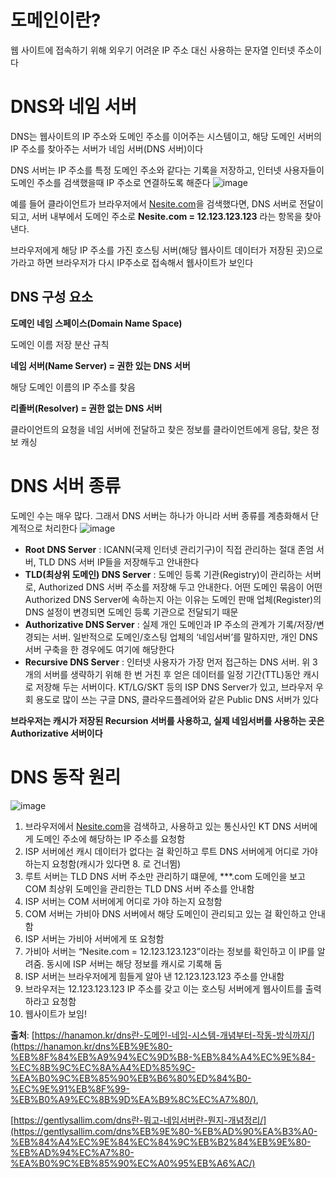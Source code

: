 # 도메인이란?

웹 사이트에 접속하기 위해 외우기 어려운 IP 주소 대신 사용하는 문자열 인터넷 주소이다

# DNS와 네임 서버

DNS는 웹사이트의 IP 주소와 도메인 주소를 이어주는 시스템이고, 해당 도메인 서버의 IP 주소를 찾아주는 서버가 네임 서버(DNS 서버)이다

DNS 서버는 IP 주소를 특정 도메인 주소와 같다는 기록을 저장하고, 인터넷 사용자들이 도메인 주소를 검색했을때 IP 주소로 연결하도록 해준다
![image](https://user-images.githubusercontent.com/102791105/198924835-4e1fef03-23b3-4b1d-845f-5c3f8ef489ef.png)

예를 들어 클라이언트가 브라우저에서 [Nesite.com](http://Nesite.com)을 검색했다면, DNS 서버로 전달이 되고, 서버 내부에서 도메인 주소로 **Nesite.com = 12.123.123.123** 라는 항목을 찾아낸다. 

브라우저에게 해당 IP 주소를 가진 호스팅 서버(해당 웹사이트 데이터가 저장된 곳)으로 가라고 하면 브라우저가 다시 IP주소로 접속해서 웹사이트가 보인다

## **DNS 구성 요소**

**도메인 네임 스페이스(Domain Name Space)**

도메인 이름 저장 분산 규칙

**네임 서버(Name Server) = 권한 있는 DNS 서버** 

해당 도메인 이름의 IP 주소를 찾음

**리졸버(Resolver) = 권한 없는 DNS 서버** 

클라이언트의 요청을 네임 서버에 전달하고 찾은 정보를 클라이언트에게 응답, 찾은 정보 캐싱

# DNS 서버 종류

도메인 수는 매우 많다. 그래서 DNS 서버는 하나가 아니라 서버 종류를 계층화해서 단계적으로 처리한다
![image](https://user-images.githubusercontent.com/102791105/198924870-1a1bc844-c6b7-47bd-8955-3bb37022250d.png)

- **Root DNS Server** : ICANN(국제 인터넷 관리기구)이 직접 관리하는 절대 존엄 서버, TLD DNS 서버 IP들을 저장해두고 안내한다
- **TLD(최상위 도메인) DNS Server** : 도메인 등록 기관(Registry)이 관리하는 서버로, Authorized DNS 서버 주소를 저장해 두고 안내한다. 어떤 도메인 묶음이 어떤 Authorized DNS Server에 속하는지 아는 이유는 도메인 판매 업체(Register)의 DNS 설정이 변경되면 도메인 등록 기관으로 전달되기 때문
- **Authorizative DNS Server** : 실제 개인 도메인과 IP 주소의 관계가 기록/저장/변경되는 서버. 일반적으로 도메인/호스팅 업체의 ‘네임서버’를 말하지만, 개인 DNS 서버 구축을 한 경우에도 여기에 해당한다
- **Recursive DNS Server** : 인터넷 사용자가 가장 먼저 접근하는 DNS 서버. 위 3개의 서버를 생략하기 위해 한 번 거친 후 얻은 데이터를 일정 기간(TTL)동안 캐시로 저장해 두는 서버이다. KT/LG/SKT 등의 ISP DNS Server가 있고, 브라우저 우회 용도로 많이 쓰는 구글 DNS, 클라우드플레어와 같은 Public DNS 서버가 있다

**브라우저는 캐시가 저장된 Recursion 서버를 사용하고, 실제 네임서버를 사용하는 곳은 Authorizative 서버이다**

# DNS 동작 원리
![image](https://user-images.githubusercontent.com/102791105/198924887-033c779e-657a-45ae-ad96-64e8a843351e.png)

1. 브라우저에서 [Nesite.com](http://Nesite.com)을 검색하고, 사용하고 있는 통신사인 KT DNS 서버에게 도메인 주소에 해당하는 IP 주소를 요청함
2. ISP 서버에선 캐시 데이터가 없다는 걸 확인하고 루트 DNS 서버에게 어디로 가야 하는지 요청함(캐시가 있다면 8. 로 건너뜀)
3. 루트 서버는 TLD DNS 서버 주소만 관리하기 떄문에, ***.com 도메인을 보고 COM 최상위 도메인을 관리한는 TLD DNS 서버 주소를 안내함
4. ISP 서버는 COM 서버에게 어디로 가야 하는지 요청함
5. COM 서버는 가비아 DNS 서버에서 해당 도메인이 관리되고 있는 걸 확인하고 안내함
6. ISP 서버는 가비아 서버에게 또 요청함
7. 가비아 서버는 “Nesite.com = 12.123.123.123”이라는 정보를 확인하고 이 IP를 알려줌. 동시에 ISP 서버는 해당 정보를 캐시로 기록해 둠
8. ISP 서버는 브라우저에게 힘들게 알아 낸 12.123.123.123 주소를 안내함
9. 브라우저는 12.123.123.123 IP 주소를 갖고 이는 호스팅 서버에게 웹사이트를 출력하라고 요청함
10. 웹사이트가 보임!

**출처**: [https://hanamon.kr/dns란-도메인-네임-시스템-개념부터-작동-방식까지/](https://hanamon.kr/dns%EB%9E%80-%EB%8F%84%EB%A9%94%EC%9D%B8-%EB%84%A4%EC%9E%84-%EC%8B%9C%EC%8A%A4%ED%85%9C-%EA%B0%9C%EB%85%90%EB%B6%80%ED%84%B0-%EC%9E%91%EB%8F%99-%EB%B0%A9%EC%8B%9D%EA%B9%8C%EC%A7%80/),

[https://gentlysallim.com/dns란-뭐고-네임서버란-뭔지-개념정리/](https://gentlysallim.com/dns%EB%9E%80-%EB%AD%90%EA%B3%A0-%EB%84%A4%EC%9E%84%EC%84%9C%EB%B2%84%EB%9E%80-%EB%AD%94%EC%A7%80-%EA%B0%9C%EB%85%90%EC%A0%95%EB%A6%AC/)

